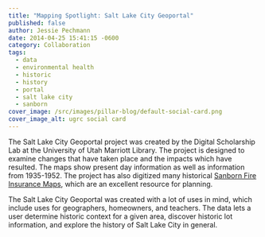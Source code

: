 ```yaml
---
title: "Mapping Spotlight: Salt Lake City Geoportal"
published: false
author: Jessie Pechmann
date: 2014-04-25 15:41:15 -0600
category: Collaboration
tags:
  - data
  - environmental health
  - historic
  - history
  - portal
  - salt lake city
  - sanborn
cover_image: /src/images/pillar-blog/default-social-card.png
cover_image_alt: ugrc social card
---
```


<p>The Salt Lake City Geoportal project was created by the Digital Scholarship Lab at the University of Utah Marriott Library. The project is designed to examine changes that have taken place and the impacts which have resulted. The maps show present day information as well as information from 1935-1952. The project has also digitized many historical <a href="http://campusguides.lib.utah.edu/utahsanbornfireinsurancemaps">Sanborn Fire Insurance Maps</a>, which are an excellent resource for planning. </p>
<p>The Salt Lake City Geoportal was created with a lot of uses in mind, which include uses for geographers, homeowners, and teachers. The data lets a user determine historic context for a given area, discover historic lot information, and explore the history of Salt Lake City in general.</p>
